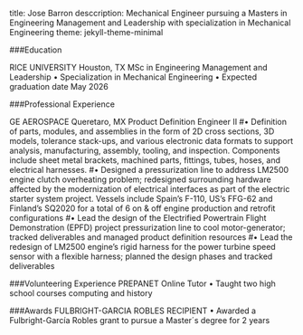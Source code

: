 title: Jose Barron
desccription: Mechanical Engineer pursuing a Masters in Engineering Management and Leadership with specialization in Mechanical Engineering
theme: jekyll-theme-minimal

###Education

RICE UNIVERSITY Houston, TX
MSc in Engineering Management and Leadership
• Specialization in Mechanical Engineering
• Expected graduation date May 2026

###Professional Experience

GE AEROSPACE Queretaro, MX
Product Definition Engineer II
#• Definition of parts, modules, and assemblies in the form of 2D cross sections, 3D models, tolerance
stack-ups, and various electronic data formats to support analysis, manufacturing, assembly, tooling,
and inspection. Components include sheet metal brackets, machined parts, fittings, tubes, hoses, and
electrical harnesses.
#• Designed a pressurization line to address LM2500 engine clutch overheating problem; redesigned
surrounding hardware affected by the modernization of electrical interfaces as part of the electric starter
system project. Vessels include Spain’s F-110, US’s FFG-62 and Finland’s SQ2020 for a total of 6 on &
off engine production and retrofit configurations
#• Lead the design of the Electrified Powertrain Flight Demonstration (EPFD) project pressurization line to
cool motor-generator; tracked deliverables and managed product definition resources
#• Lead the redesign of LM2500 engine’s rigid harness for the power turbine speed sensor with a flexible
harness; planned the design phases and tracked deliverables

###Volunteering Experience
PREPANET Online
Tutor
• Taught two high school courses computing and history

###Awards
FULBRIGHT-GARCIA ROBLES RECIPIENT
• Awarded a Fulbright-García Robles grant to pursue a Master´s degree for 2 years
